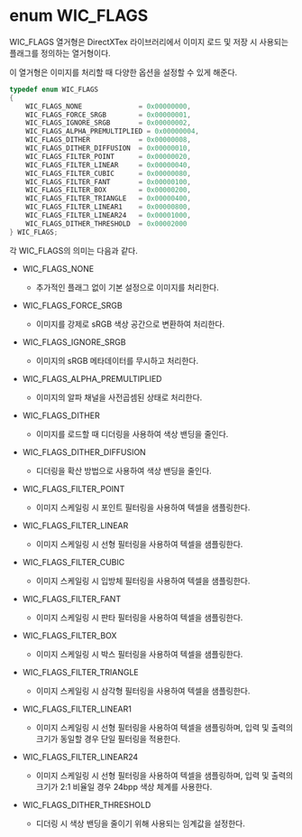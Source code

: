 # enum WIC_FLAGS
WIC_FLAGS 열거형은 DirectXTex 라이브러리에서 이미지 로드 및 저장 시 사용되는 플래그를 정의하는 열거형이다.

이 열거형은 이미지를 처리할 때 다양한 옵션을 설정할 수 있게 해준다.
```cpp
typedef enum WIC_FLAGS
{
    WIC_FLAGS_NONE              = 0x00000000,
    WIC_FLAGS_FORCE_SRGB        = 0x00000001,
    WIC_FLAGS_IGNORE_SRGB       = 0x00000002,
    WIC_FLAGS_ALPHA_PREMULTIPLIED = 0x00000004,
    WIC_FLAGS_DITHER            = 0x00000008,
    WIC_FLAGS_DITHER_DIFFUSION  = 0x00000010,
    WIC_FLAGS_FILTER_POINT      = 0x00000020,
    WIC_FLAGS_FILTER_LINEAR     = 0x00000040,
    WIC_FLAGS_FILTER_CUBIC      = 0x00000080,
    WIC_FLAGS_FILTER_FANT       = 0x00000100,
    WIC_FLAGS_FILTER_BOX        = 0x00000200,
    WIC_FLAGS_FILTER_TRIANGLE   = 0x00000400,
    WIC_FLAGS_FILTER_LINEAR1    = 0x00000800,
    WIC_FLAGS_FILTER_LINEAR24   = 0x00001000,
    WIC_FLAGS_DITHER_THRESHOLD  = 0x00002000
} WIC_FLAGS;
```

각 WIC_FLAGS의 의미는 다음과 같다.

* WIC_FLAGS_NONE
  * 추가적인 플래그 없이 기본 설정으로 이미지를 처리한다.

* WIC_FLAGS_FORCE_SRGB
  * 이미지를 강제로 sRGB 색상 공간으로 변환하여 처리한다.

* WIC_FLAGS_IGNORE_SRGB
  * 이미지의 sRGB 메타데이터를 무시하고 처리한다.

* WIC_FLAGS_ALPHA_PREMULTIPLIED
  * 이미지의 알파 채널을 사전곱셈된 상태로 처리한다.

* WIC_FLAGS_DITHER
  * 이미지를 로드할 때 디더링을 사용하여 색상 밴딩을 줄인다.

* WIC_FLAGS_DITHER_DIFFUSION
  * 디더링을 확산 방법으로 사용하여 색상 밴딩을 줄인다.

* WIC_FLAGS_FILTER_POINT
  * 이미지 스케일링 시 포인트 필터링을 사용하여 텍셀을 샘플링한다.

* WIC_FLAGS_FILTER_LINEAR
  * 이미지 스케일링 시 선형 필터링을 사용하여 텍셀을 샘플링한다.

* WIC_FLAGS_FILTER_CUBIC
  * 이미지 스케일링 시 입방체 필터링을 사용하여 텍셀을 샘플링한다.

* WIC_FLAGS_FILTER_FANT
  * 이미지 스케일링 시 판타 필터링을 사용하여 텍셀을 샘플링한다.

* WIC_FLAGS_FILTER_BOX
  * 이미지 스케일링 시 박스 필터링을 사용하여 텍셀을 샘플링한다.

* WIC_FLAGS_FILTER_TRIANGLE
  * 이미지 스케일링 시 삼각형 필터링을 사용하여 텍셀을 샘플링한다.

* WIC_FLAGS_FILTER_LINEAR1
  * 이미지 스케일링 시 선형 필터링을 사용하여 텍셀을 샘플링하며, 입력 및 출력의 크기가 동일할 경우 단일 필터링을 적용한다.

* WIC_FLAGS_FILTER_LINEAR24
  * 이미지 스케일링 시 선형 필터링을 사용하여 텍셀을 샘플링하며, 입력 및 출력의 크기가 2:1 비율일 경우 24bpp 색상 체계를 사용한다.

* WIC_FLAGS_DITHER_THRESHOLD
  * 디더링 시 색상 밴딩을 줄이기 위해 사용되는 임계값을 설정한다.
